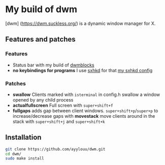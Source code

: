 # My build of dwm

[dwm] (https://dwm.suckless.org/) is a dynamic window manager for X. 

## Features and patches

### Features

+ Status bar with my build of [dwmblocks](https://github.com/ayylouu/dwmblocks)
+ **no keybindings for programs** I use [sxhkd](https://github.com/baskerville/sxhkd/) for that [my sxhkd config](https://github.com/ayylouu/dotfiles/tree/master/.config/sxhkd)

### Patches

+ **swallow** Clients marked with `isterminal` in config.h swallow a window opened by any child process
+ **actualfullscreen** Full screen with `super+shift+f`
+ **fullgaps** adds gap between client windows. `super+shift+p`/`super+p` to increase/decrease gaps with
**movestack** move clients around in the stack with `super+shift+j` and `super+shift+k`

## Installation

```bash
git clone https://github.com/ayylouu/dwm.git
cd dwm/
sudo make install
```

